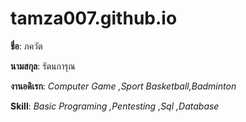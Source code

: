 # tamza007.github.io 
 
**ชื่อ**: ภควัต 

**นามสกุล**: รัตนการุณ

**งานอดิเรก**: *Computer Game ,Sport Basketball,Badminton*

**Skill**: *Basic Programing ,Pentesting ,Sql ,Database*
